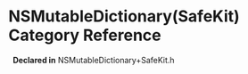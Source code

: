 # NSMutableDictionary(SafeKit) Category Reference

&nbsp;&nbsp;**Declared in** NSMutableDictionary+SafeKit.h  


